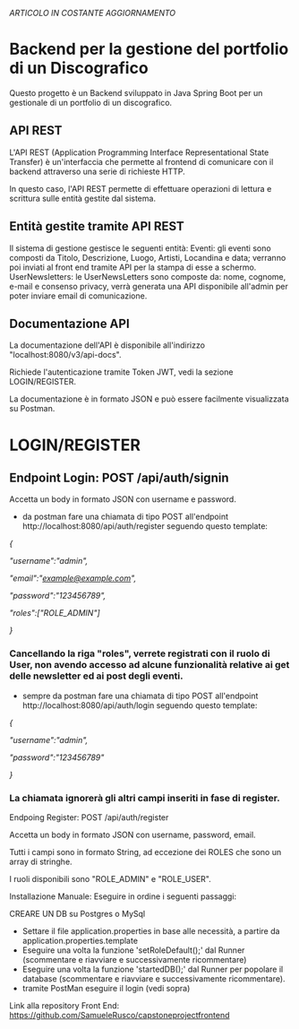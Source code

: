 *ARTICOLO IN COSTANTE AGGIORNAMENTO*


# Backend per la gestione del portfolio di un Discografico
Questo progetto è un Backend sviluppato in Java Spring Boot per un gestionale di un portfolio di un discografico.

## API REST

L'API REST (Application Programming Interface Representational State Transfer) è un'interfaccia che permette al frontend di comunicare con il backend attraverso una serie di richieste HTTP.

In questo caso, l'API REST permette di effettuare operazioni di lettura e scrittura sulle entità gestite dal sistema.

## Entità gestite tramite API REST

Il sistema di gestione gestisce le seguenti entità:
Eventi:
gli eventi sono composti da Titolo, Descrizione, Luogo, Artisti, Locandina e data; verranno poi inviati al front end tramite API per la stampa di esse a schermo.
UserNewsletters:
le UserNewsLetters sono composte da: nome, cognome, e-mail e consenso privacy, verrà generata una API disponibile all'admin per poter inviare email di comunicazione.



## Documentazione API

La documentazione dell'API è disponibile all'indirizzo "localhost:8080/v3/api-docs".

Richiede l'autenticazione tramite Token JWT, vedi la sezione LOGIN/REGISTER.

La documentazione è in formato JSON e può essere facilmente visualizzata su Postman.

# LOGIN/REGISTER


## Endpoint Login: POST /api/auth/signin



Accetta un body in formato JSON con username e password.
- da postman fare una chiamata di tipo POST all'endpoint http://localhost:8080/api/auth/register seguendo questo template:

 *{*
 
 *"username":"admin",*
 
 *"email":"example@example.com",*
 
 *"password":"123456789",*
 
 *"roles":["ROLE_ADMIN"]*
 
 *}*

### Cancellando la riga "roles", verrete registrati con il ruolo di User, non avendo accesso ad alcune funzionalità relative ai get delle newsletter ed ai post degli eventi. 
- sempre da postman fare una chiamata di tipo POST all'endpoint http://localhost:8080/api/auth/login seguendo questo template:

*{*

*"username":"admin",*

*"password":"123456789"*

*}*

 
 ### La chiamata ignorerà gli altri campi inseriti in fase di register.



Endpoing Register: POST /api/auth/register

Accetta un body in formato JSON con username, password, email.

Tutti i campi sono in formato String, ad eccezione dei ROLES che sono un array di stringhe.

I ruoli disponibili sono "ROLE_ADMIN" e "ROLE_USER".


Installazione Manuale:
Eseguire in ordine i seguenti passaggi:

CREARE UN DB su Postgres o MySql

- Settare il file application.properties in base alle necessità, a partire da application.properties.template
- Eseguire una volta la funzione 'setRoleDefault();' dal Runner (scommentare e riavviare e successivamente ricommentare)
- Eseguire una volta la funzione 'startedDB();' dal Runner per popolare il database (scommentare e riavviare e successivamente ricommentare).
- tramite PostMan eseguire il login (vedi sopra)

Link alla repository Front End:
https://github.com/SamueleRusco/capstoneprojectfrontend


